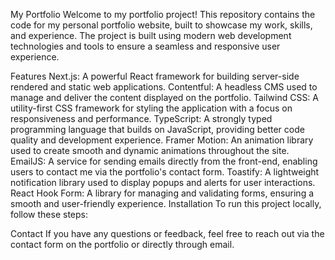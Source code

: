My Portfolio
Welcome to my portfolio project! This repository contains the code for my personal portfolio website, built to showcase my work, skills, and experience. The project is built using modern web development technologies and tools to ensure a seamless and responsive user experience.

Features
Next.js: A powerful React framework for building server-side rendered and static web applications.
Contentful: A headless CMS used to manage and deliver the content displayed on the portfolio.
Tailwind CSS: A utility-first CSS framework for styling the application with a focus on responsiveness and performance.
TypeScript: A strongly typed programming language that builds on JavaScript, providing better code quality and development experience.
Framer Motion: An animation library used to create smooth and dynamic animations throughout the site.
EmailJS: A service for sending emails directly from the front-end, enabling users to contact me via the portfolio's contact form.
Toastify: A lightweight notification library used to display popups and alerts for user interactions.
React Hook Form: A library for managing and validating forms, ensuring a smooth and user-friendly experience.
Installation
To run this project locally, follow these steps:


Contact
If you have any questions or feedback, feel free to reach out via the contact form on the portfolio or directly through email.